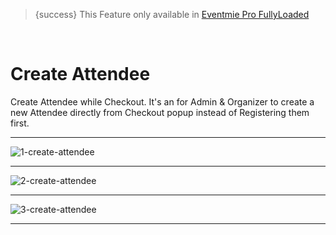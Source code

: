 
>{success} This Feature only available in [Eventmie Pro FullyLoaded](https://classiebit.com/eventmie-pro-fullyloaded)

<br>

# Create Attendee

Create Attendee while Checkout. It's an for Admin & Organizer to create a new Attendee directly from Checkout popup instead of Registering them first.

---

![1-create-attendee](https://eventmie-pro-docs.classiebit.com//images/fullyloaded/1-create-attendee.png "1-create-attendee")

---

![2-create-attendee](https://eventmie-pro-docs.classiebit.com//images/fullyloaded/2-create-attendee.png "2-create-attendee")

---

![3-create-attendee](https://eventmie-pro-docs.classiebit.com//images/fullyloaded/3-create-attendee.png "3-create-attendee")

---

